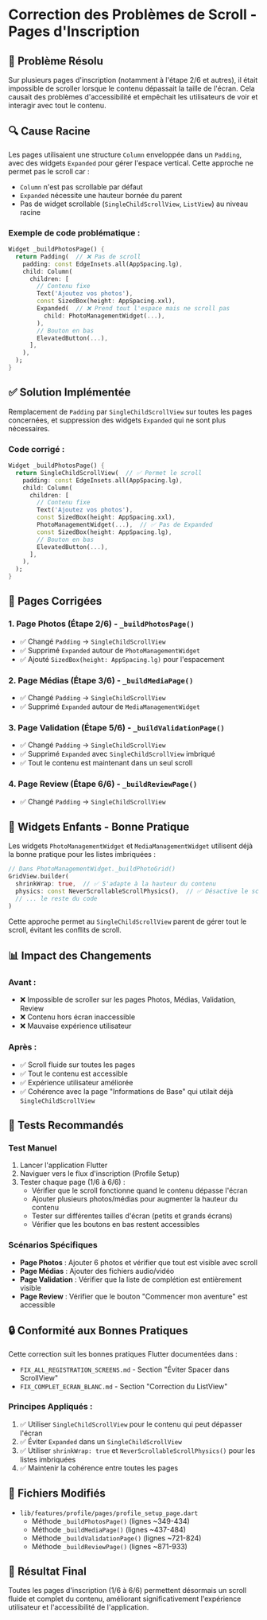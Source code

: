 # Correction des Problèmes de Scroll - Pages d'Inscription

## 🎯 Problème Résolu

Sur plusieurs pages d'inscription (notamment à l'étape 2/6 et autres), il était impossible de scroller lorsque le contenu dépassait la taille de l'écran. Cela causait des problèmes d'accessibilité et empêchait les utilisateurs de voir et interagir avec tout le contenu.

## 🔍 Cause Racine

Les pages utilisaient une structure `Column` enveloppée dans un `Padding`, avec des widgets `Expanded` pour gérer l'espace vertical. Cette approche ne permet pas le scroll car :
- `Column` n'est pas scrollable par défaut
- `Expanded` nécessite une hauteur bornée du parent
- Pas de widget scrollable (`SingleChildScrollView`, `ListView`) au niveau racine

### Exemple de code problématique :
```dart
Widget _buildPhotosPage() {
  return Padding(  // ❌ Pas de scroll
    padding: const EdgeInsets.all(AppSpacing.lg),
    child: Column(
      children: [
        // Contenu fixe
        Text('Ajoutez vos photos'),
        const SizedBox(height: AppSpacing.xxl),
        Expanded(  // ❌ Prend tout l'espace mais ne scroll pas
          child: PhotoManagementWidget(...),
        ),
        // Bouton en bas
        ElevatedButton(...),
      ],
    ),
  );
}
```

## ✅ Solution Implémentée

Remplacement de `Padding` par `SingleChildScrollView` sur toutes les pages concernées, et suppression des widgets `Expanded` qui ne sont plus nécessaires.

### Code corrigé :
```dart
Widget _buildPhotosPage() {
  return SingleChildScrollView(  // ✅ Permet le scroll
    padding: const EdgeInsets.all(AppSpacing.lg),
    child: Column(
      children: [
        // Contenu fixe
        Text('Ajoutez vos photos'),
        const SizedBox(height: AppSpacing.xxl),
        PhotoManagementWidget(...),  // ✅ Pas de Expanded
        const SizedBox(height: AppSpacing.lg),
        // Bouton en bas
        ElevatedButton(...),
      ],
    ),
  );
}
```

## 📝 Pages Corrigées

### 1. **Page Photos (Étape 2/6)** - `_buildPhotosPage()`
- ✅ Changé `Padding` → `SingleChildScrollView`
- ✅ Supprimé `Expanded` autour de `PhotoManagementWidget`
- ✅ Ajouté `SizedBox(height: AppSpacing.lg)` pour l'espacement

### 2. **Page Médias (Étape 3/6)** - `_buildMediaPage()`
- ✅ Changé `Padding` → `SingleChildScrollView`
- ✅ Supprimé `Expanded` autour de `MediaManagementWidget`

### 3. **Page Validation (Étape 5/6)** - `_buildValidationPage()`
- ✅ Changé `Padding` → `SingleChildScrollView`
- ✅ Supprimé `Expanded` avec `SingleChildScrollView` imbriqué
- ✅ Tout le contenu est maintenant dans un seul scroll

### 4. **Page Review (Étape 6/6)** - `_buildReviewPage()`
- ✅ Changé `Padding` → `SingleChildScrollView`

## 🎨 Widgets Enfants - Bonne Pratique

Les widgets `PhotoManagementWidget` et `MediaManagementWidget` utilisent déjà la bonne pratique pour les listes imbriquées :

```dart
// Dans PhotoManagementWidget._buildPhotoGrid()
GridView.builder(
  shrinkWrap: true,  // ✅ S'adapte à la hauteur du contenu
  physics: const NeverScrollableScrollPhysics(),  // ✅ Désactive le scroll interne
  // ... le reste du code
)
```

Cette approche permet au `SingleChildScrollView` parent de gérer tout le scroll, évitant les conflits de scroll.

## 📊 Impact des Changements

### Avant :
- ❌ Impossible de scroller sur les pages Photos, Médias, Validation, Review
- ❌ Contenu hors écran inaccessible
- ❌ Mauvaise expérience utilisateur

### Après :
- ✅ Scroll fluide sur toutes les pages
- ✅ Tout le contenu est accessible
- ✅ Expérience utilisateur améliorée
- ✅ Cohérence avec la page "Informations de Base" qui utilait déjà `SingleChildScrollView`

## 🧪 Tests Recommandés

### Test Manuel
1. Lancer l'application Flutter
2. Naviguer vers le flux d'inscription (Profile Setup)
3. Tester chaque page (1/6 à 6/6) :
   - Vérifier que le scroll fonctionne quand le contenu dépasse l'écran
   - Ajouter plusieurs photos/médias pour augmenter la hauteur du contenu
   - Tester sur différentes tailles d'écran (petits et grands écrans)
   - Vérifier que les boutons en bas restent accessibles

### Scénarios Spécifiques
- **Page Photos** : Ajouter 6 photos et vérifier que tout est visible avec scroll
- **Page Médias** : Ajouter des fichiers audio/vidéo
- **Page Validation** : Vérifier que la liste de complétion est entièrement visible
- **Page Review** : Vérifier que le bouton "Commencer mon aventure" est accessible

## 🔒 Conformité aux Bonnes Pratiques

Cette correction suit les bonnes pratiques Flutter documentées dans :
- `FIX_ALL_REGISTRATION_SCREENS.md` - Section "Éviter Spacer dans ScrollView"
- `FIX_COMPLET_ECRAN_BLANC.md` - Section "Correction du ListView"

### Principes Appliqués :
1. ✅ Utiliser `SingleChildScrollView` pour le contenu qui peut dépasser l'écran
2. ✅ Éviter `Expanded` dans un `SingleChildScrollView`
3. ✅ Utiliser `shrinkWrap: true` et `NeverScrollableScrollPhysics()` pour les listes imbriquées
4. ✅ Maintenir la cohérence entre toutes les pages

## 📁 Fichiers Modifiés

- `lib/features/profile/pages/profile_setup_page.dart`
  - Méthode `_buildPhotosPage()` (lignes ~349-434)
  - Méthode `_buildMediaPage()` (lignes ~437-484)
  - Méthode `_buildValidationPage()` (lignes ~721-824)
  - Méthode `_buildReviewPage()` (lignes ~871-933)

## 🎯 Résultat Final

Toutes les pages d'inscription (1/6 à 6/6) permettent désormais un scroll fluide et complet du contenu, améliorant significativement l'expérience utilisateur et l'accessibilité de l'application.
